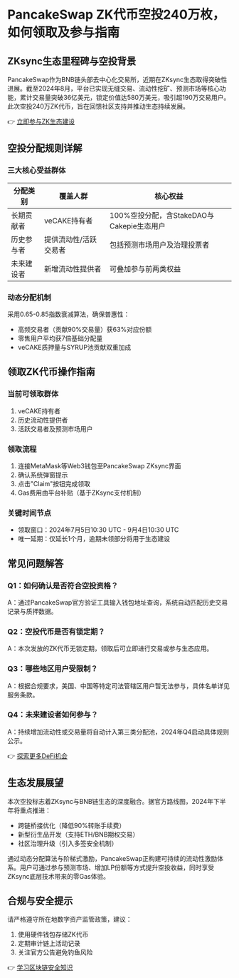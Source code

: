 # PancakeSwap ZK代币空投240万枚，如何领取及参与指南

## ZKsync生态里程碑与空投背景
PancakeSwap作为BNB链头部去中心化交易所，近期在ZKsync生态取得突破性进展。截至2024年8月，平台已实现无缝交易、流动性挖矿、预测市场等核心功能，累计交易量突破36亿美元，锁定价值达580万美元，吸引超190万交易用户。此次空投240万ZK代币，旨在回馈社区支持并推动生态持续发展。

👉 [立即参与ZK生态建设](https://bit.ly/okx_welcome)

## 空投分配规则详解

### 三大核心受益群体
| 分配类别 | 覆盖人群 | 核心权益 |
|---------|---------|---------|
| 长期贡献者 | veCAKE持有者 | 100%空投分配，含StakeDAO与Cakepie生态用户 |
| 历史参与者 | 提供流动性/活跃交易者 | 包括预测市场用户及治理投票者 |
| 未来建设者 | 新增流动性提供者 | 可叠加参与前两类权益 |

### 动态分配机制
采用0.65-0.85指数衰减算法，确保普惠性：
- 高频交易者（贡献90%交易量）获63%对应份额
- 零售用户平均获7倍基础分配量
- veCAKE质押量与SYRUP池贡献双重加成

## 领取ZK代币操作指南

### 当前可领取群体
1. veCAKE持有者
2. 历史流动性提供者
3. 活跃交易者及预测市场用户

### 领取流程
1. 连接MetaMask等Web3钱包至PancakeSwap ZKsync界面
2. 确认系统弹窗提示
3. 点击"Claim"按钮完成领取
4. Gas费用由平台补贴（基于ZKsync支付机制）

### 关键时间节点
- 领取窗口：2024年7月5日10:30 UTC - 9月4日10:30 UTC
- 唯一延期：仅延长1个月，逾期未领部分将用于生态建设

## 常见问题解答

### Q1：如何确认是否符合空投资格？
A：通过PancakeSwap官方验证工具输入钱包地址查询，系统自动匹配历史交易记录与质押数据。

### Q2：空投代币是否有锁定期？
A：本次发放的ZK代币无锁定期，领取后可立即进行交易或参与生态应用。

### Q3：哪些地区用户受限制？
A：根据合规要求，美国、中国等特定司法管辖区用户暂无法参与，具体名单详见服务条款。

### Q4：未来建设者如何参与？
A：持续增加流动性或交易量将自动计入第三类分配池，2024年Q4启动具体规则公示。

👉 [探索更多DeFi机会](https://bit.ly/okx_welcome)

## 生态发展展望
本次空投标志着ZKsync与BNB链生态的深度融合。据官方路线图，2024年下半年将重点推进：
- 跨链桥接优化（降低90%转账手续费）
- 新型衍生品开发（支持ETH/BNB期权交易）
- 社区治理升级（引入多签安全机制）

通过动态分配算法与阶梯式激励，PancakeSwap正构建可持续的流动性激励体系。用户可通过参与预测市场、增加LP份额等方式提升空投收益，同时享受ZKsync底层技术带来的零Gas体验。

## 合规与安全提示
请严格遵守所在地数字资产监管政策，建议：
1. 使用硬件钱包存储ZK代币
2. 定期审计链上活动记录
3. 关注官方公告避免钓鱼风险

👉 [学习区块链安全知识](https://bit.ly/okx_welcome)